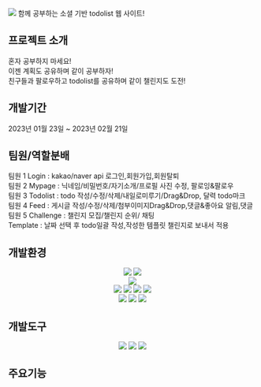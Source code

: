 <img src="https://capsule-render.vercel.app/api?type=waving&color=auto&height=130&section=header&text=Lemong_Project&fontSize=50" />
함께 공부하는 소셜 기반 todolist 웹 사이트!  
  
## 프로젝트 소개
혼자 공부하지 마세요!  
이젠 계획도 공유하며 같이 공부하자!  
친구들과 팔로우하고 todolist를 공유하며 같이 챌린지도 도전! 

## 개발기간
2023년 01월 23일 ~ 2023년 02월 21일  

## 팀원/역할분배
팀원 1  Login : kakao/naver api 로그인,회원가입,회원탈퇴  
팀원 2  Mypage : 닉네임/비밀번호/자기소개/프로필 사진 수정, 팔로잉&팔로우  
팀원 3  Todolist : todo 작성/수정/삭제/내일로미루기/Drag&Drop, 달력 todo마크  
팀원 4  Feed : 게시글 작성/수정/삭제/첨부이미지Drag&Drop,댓글&좋아요 알림,댓글  
팀원 5  Challenge : 챌린지 모집/챌린지 순위/ 채팅  
       Template : 날짜 선택 후 todo일괄 작성,작성한 템플릿 챌린지로 보내서 적용
       
## 개발환경
<div align="center">
       <img src="https://img.shields.io/badge/Java-007396?style=flat&logo=Java&logoColor=white" />
       <img src="https://img.shields.io/badge/Spring-6DB33F?style=flat&logo=Spring&logoColor=white" /><br>
       <img src="https://img.shields.io/badge/Oracle-F80000?style=flat&logo=Oracle&logoColor=white" /><br>
       <img src="https://img.shields.io/badge/HTML5-E34F26?style=flat&logo=HTML5&logoColor=white" />
       <img src="https://img.shields.io/badge/CSS3-1572B6?style=flat&logo=CSS3&logoColor=white" />  
       <img src="https://img.shields.io/badge/React-61DAFB?style=flat&logo=React&logoColor=white" />
       <img src="https://img.shields.io/badge/Redux-764ABC?style=flat&logo=Redux&logoColor=white" /><br>     
       <img src="https://img.shields.io/badge/Apache Tomcat-F8DC75?style=flat&logo=Apache Tomcat&logoColor=white" />     
       <img src="https://img.shields.io/badge/Amazon AWS-232F3E?style=flat&logo=Amazon AWS&logoColor=white" />     
       <img src="https://img.shields.io/badge/Docker-2496ED?style=flat&logo=Docker&logoColor=white" />     
</div>  

## 개발도구
<div align="center">
       <img src="https://img.shields.io/badge/IntelliJ IDEA-000000?style=flat&logo=IntelliJ IDEA&logoColor=white" /> 
       <img src="https://img.shields.io/badge/Visual Studio Code-007ACC?style=flat&logo=Visual Studio Code&logoColor=white" /> 
       <img src="https://img.shields.io/badge/Notion-000000?style=flat&logo=Notion&logoColor=white" /> 
</div>

## 주요기능
